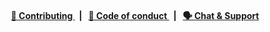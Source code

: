 <div align="center">
    <h4>
        <a href="https://docs.interep.link/contributing">
            👥 Contributing
        </a>
        <span>&nbsp;&nbsp;|&nbsp;&nbsp;</span>
        <a href="https://docs.interep.link/code-of-conduct">
            🤝 Code of conduct
        </a>
        <span>&nbsp;&nbsp;|&nbsp;&nbsp;</span>
        <a href="https://t.me/interep">
            🗣️ Chat &amp; Support
        </a>
    </h4>
</div>
